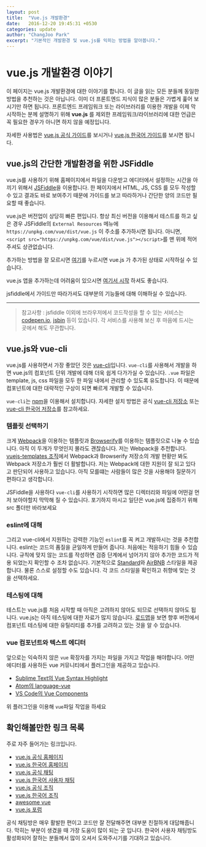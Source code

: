 ```yaml
---
layout: post
title:  "Vue.js 개발환경"
date:   2016-12-20 19:45:31 +0530
categories: update
author: "ChangJoo Park"
excerpt: "기본적인 개발환경 및 vue.js를 익히는 방법을 알아봅니다."
---
```


# vue.js 개발환경 이야기

이 페이지는 vue.js 개발환경에 대한 이야기를 합니다. 이 글을 읽는 모든 분들께 동일한 방법을 추천하는 것은 아닙니다. 이미 더 프론트엔드 지식이 많은 분들은 가볍게 훑어 보시기만 하면 됩니다. 프론트엔드 프레임워크 또는 라이브러리를 이용한 개발을 이제 막 시작하는 분께 설명하기 위해 **vue.js** 를 제외한 프레임워크/라이브러리에 대한 언급은 꼭 필요한 경우가 아니면 하지 않을 예정입니다.

자세한 사용법은 [vue.js 공식 가이드](http://vuejs.org/guide)를 보시거나 [vue.js 한국어 가이드](http://kr.vuejs.org/guide)를 보시면 됩니다.

## vue.js의 간단한 개발환경을 위한 JSFiddle

vue.js를 사용하기 위해 홈페이지에서 파일을 다운받고 에디터에서 설정하는 시간을 아끼기 위해서 [JSFiddle](https://jsfiddle.net/)을 이용합니다. 한 페이지에서 HTML, JS, CSS 를 모두 작성할 수 있고 결과도 바로 보여주기 때문에 가이드를 보고 따라하거나 간단한 양의 코드만 필요할 때 좋습니다.

vue.js은 버전업이 상당히 빠른 편입니다. 항상 최신 버전을 이용해서 테스트를 하고 싶은 경우 JSFiddle의 `External Resources` 메뉴에 `https://unpkg.com/vue/dist/vue.js` 이 주소를 추가하시면 됩니다. 아니면, `<script src="https://unpkg.com/vue/dist/vue.js"></script>`를 맨 위에 적어주셔도 상관없습니다.

추가하는 방법을 잘 모르시면 [여기](https://jsfiddle.net/9thLdb2v/)를 누르시면 vue.js 가 추가된 상태로 시작하실 수 있습니다.

vue.js 앱을 추가하는데 어려움이 있으시면 [여기서 시작](https://jsfiddle.net/9thLdb2v/2/) 하셔도 좋습니다.

jsfiddle에서 가이드만 따라가셔도 대부분의 기능들에 대해 이해하실 수 있습니다.

---

> 참고사항 : jsfiddle 이외에 브라우저에서 코드작성을 할 수 있는 서비스는 [codepen.io](http://codepen.io), [jsbin](http://jsbin.com/) 등이 있습니다. 각 서비스를 사용해 보신 후 마음에 드시는 곳에서 해도 무관합니다.

## vue.js와 vue-cli

vue.js를 사용하면서 가장 좋았던 것은 [vue-cli](https://github.com/vuejs/vue-cli)입니다. `vue-cli`를 사용해서 개발을 하면 vue.js의 컴포넌트 단위 개발에 대해 더욱 쉽게 다가가실 수 있습니다. `.vue` 파일은 template, js, css 파일을 모두 한 파일 내에서 관리할 수 있도록 유도합니다. 이 때문에 컴포넌트에 대한 대략적인 구상이 되면 빠르게 개발할 수 있습니다.

`vue-cli`는 [npm](https://www.npmjs.com/)을 이용해서 설치합니다. 자세한 설치 방법은 공식 [vue-cli 저장소](https://github.com/vuejs/vue-cli) 또는 [vue-cli 한국어 저장소](https://github.com/vuejs-kr/vue-cli)를 참고하세요.

### 템플릿 선택하기

크게 [Webpack](https://webpack.github.io/)을 이용하는 템플릿과 [Browserify](http://browserify.org/)를 이용하는 템플릿으로 나눌 수 있습니다. 아직 이 두개가 무엇인지 몰라도 괜찮습니다. 저는 Webpack을 추천합니다. [vuejs-templates 조직](https://github.com/vuejs-templates)에서 Webpack과 Browserify 저장소의 개발 현황만 봐도 Webpack 저장소가 훨씬 더 활발합니다. 저는 Webpack에 대한 지원이 잘 되고 있다고 판단되어 사용하고 있습니다. 아직 모를떄는 사람들이 많은 것을 사용해야 질문하기 편하다고 생각합니다.

JSFiddle을 사용하다 `vue-cli`를 사용하기 시작하면 많은 디렉터리와 파일에 어떤걸 먼저 보아야할지 막막해 질 수 있습니다. 포기하지 마시고 일단은 vue.js에 집중하기 위해 src 폴더만 바라보세요

### eslint에 대해

그리고 vue-cli에서 지원하는 강력한 기능인 `eslint`를 꼭 켜고 개발하시는 것을 추천합니다. eslint는 코드의 품질을 균일하게 만들어 줍니다. 처음에는 적응하기 힘들 수 있습니다. 규칙에 맞지 않는 코드를 작성하면 검증 단계에서 넘어가지 않아 추가한 코드가 적용 되었는지 확인할 수 조차 없습니다. 기본적으로 [Standard](https://github.com/feross/standard)와 [AirBNB](https://github.com/airbnb/javascript) 스타일을 제공합니다. 물론 스스로 설정할 수도 있습니다. 각 코드 스타일을 확인하고 취향에 맞는 것을 선택하세요.

### 테스팅에 대해

테스트는 vue.js를 처음 시작할 때 아직은 고려하지 않아도 되므로 선택하지 않아도 됩니다. vue.js는 아직 테스팅에 대한 자료가 많지 않습니다. [로드맵](https://github.com/vuejs/vue/projects/3)을 보면 향후 버전에서 컴포넌트 테스팅에 대한 유틸리티를 추가를 고려하고 있는 것을 알 수 있습니다.


### vue 컴포넌트와 텍스트 에디터

앞으로는 익숙하지 않은 `vue` 확장자를 가지는 파일을 가지고 작업을 해야합니다. 어떤 에디터를 사용하든 vue 커뮤니티에서 플러그인을 제공하고 있습니다.

- [Sublime Text의 Vue Syntax Highlight](https://packagecontrol.io/packages/Vue%20Syntax%20Highlight)
- [Atom의 language-vue](https://atom.io/packages/language-vue)
- [VS Code의 Vue Components](https://marketplace.visualstudio.com/items?itemName=seanwash.vue)

위 플러그인을 이용해 `vue`파일 작업을 하세요

## 확인해볼만한 링크 목록

주로 자주 들어가는 링크입니다.

- [vue.js 공식 홈페이지](https://vuejs.org/)
- [vue.js 한국어 홈페이지](https://kr.vuejs.org/)
- [vue.js 공식 채팅](https://gitter.im/vuejs/vue?utm_source=share-link&utm_medium=link&utm_campaign=share-link)
- [vue.js 한국어 사용자 채팅](https://gitter.im/vuejs-kr/vuejs-kr?utm_source=share-link&utm_medium=link&utm_campaign=share-link)
- [vue.js 공식 조직](https://github.com/vuejs)
- [vue.js 한국어 조직](https://github.com/vuejs-kr)
- [awesome vue](https://github.com/vuejs/awesome-vue)
- [vue.js 포럼](http://forum.vuejs.org/)

공식 채팅방은 매우 활발한 편이고 코드만 잘 전달해주면 대부분 친절하게 대답해줍니다. 막히는 부분이 생겼을 때 가장 도움이 많이 되는 곳 입니다. 한국어 사용자 채팅방도 활성화되어 잘하는 분들께서 많이 오셔서 도와주시기를 기대하고 있습니다.


